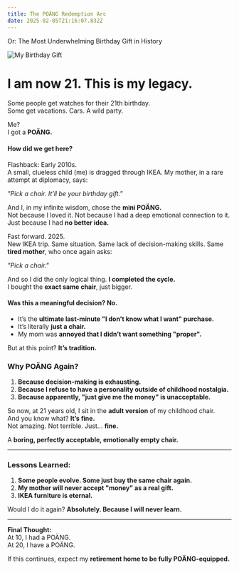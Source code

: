 ```yaml
---
title: The POÄNG Redemption Arc
date: 2025-02-05T21:16:07.832Z
---
```

Or: The Most Underwhelming Birthday Gift in History

![My Birthday Gift](/assets/images/stuhl.jpg "My Birthday Gift")

# **I am now 21. This is my legacy.**

Some people get watches for their 21th birthday.\
Some get vacations. Cars. A wild party.

Me?\
I got a **POÄNG.**

#### **How did we get here?**

Flashback: Early 2010s.\
A small, clueless child (me) is dragged through IKEA. My mother, in a rare attempt at diplomacy, says:

*"Pick a chair. It’ll be your birthday gift."*

And I, in my infinite wisdom, chose the **mini POÄNG.**\
Not because I loved it. Not because I had a deep emotional connection to it.\
Just because I had **no better idea.**

Fast forward. 2025.\
New IKEA trip. Same situation. Same lack of decision-making skills. Same **tired mother**, who once again asks:

*"Pick a chair."*

And so I did the only logical thing. **I completed the cycle.**\
I bought the **exact same chair**, just bigger.

#### **Was this a meaningful decision? No.**

* It’s the **ultimate last-minute "I don’t know what I want" purchase.**
* It’s literally **just a chair.**
* My mom was **annoyed that I didn’t want something "proper".**

But at this point? **It’s tradition.**

### **Why POÄNG Again?**

1. **Because decision-making is exhausting.**
2. **Because I refuse to have a personality outside of childhood nostalgia.**
3. **Because apparently, "just give me the money" is unacceptable.**

So now, at 21 years old, I sit in the **adult version** of my childhood chair.\
And you know what? **It’s fine.**\
Not amazing. Not terrible. Just... **fine.**

A **boring, perfectly acceptable, emotionally empty chair.**

- - -

### **Lessons Learned:**

1. **Some people evolve. Some just buy the same chair again.**
2. **My mother will never accept "money" as a real gift.**
3. **IKEA furniture is eternal.**

Would I do it again? **Absolutely. Because I will never learn.**

- - -

**Final Thought:**\
At 10, I had a POÄNG.\
At 20, I have a POÄNG.

If this continues, expect my **retirement home to be fully POÄNG-equipped.**
